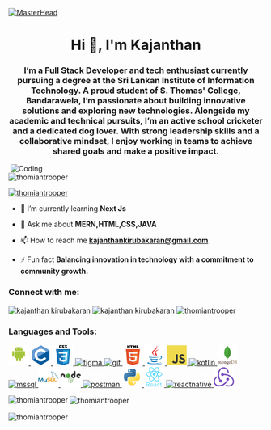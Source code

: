 [![MasterHead](https://user-images.githubusercontent.com/90236635/232446433-d5540fa2-fe28-4bb8-b929-cdb51fe61336.gif)](https://github.com/bhumika-1127)


<h1 align="center">Hi 👋, I'm Kajanthan</h1>
<h3 align="center">I’m a Full Stack Developer and tech enthusiast currently pursuing a degree at the Sri Lankan Institute of Information Technology. A proud student of S. Thomas' College, Bandarawela, I’m passionate about building innovative solutions and exploring new technologies. Alongside my academic and technical pursuits, I’m an active school cricketer and a dedicated dog lover. With strong leadership skills and a collaborative mindset, I enjoy working in teams to achieve shared goals and make a positive impact.</h3>
<img align="right" alt="Coding" width="500" src="https://www.google.com/imgres?imgurl=https%3A%2F%2Fcdnl.iconscout.com%2Flottie%2Fpremium%2Fthumb%2Fworking-software-engineer-animation-download-in-lottie-json-gif-static-svg-file-formats--html-logo-web-developer-development-pack-design-animations-5304704.gif&tbnid=sbjs4ncEQM5rkM&vet=10CAUQxiAoBWoXChMIiMvvo43ZiAMVAAAAAB0AAAAAEAc..i&imgrefurl=https%3A%2F%2Ficonscout.com%2Flottie-animations%2Fsoftware-engineer&docid=ikGPddRHixpbaM&w=340&h=242&itg=1&q=software engineer animated coding gif&hl=en&client=firefox-b-d&ved=0CAUQxiAoBWoXChMIiMvvo43ZiAMVAAAAAB0AAAAAEAc"> 

<p align="left"> <img src="https://komarev.com/ghpvc/?username=thomiantrooper&label=Profile%20views&color=0e75b6&style=flat" alt="thomiantrooper" /> </p>

<p align="left"> <a href="https://github.com/ryo-ma/github-profile-trophy"><img src="https://github-profile-trophy.vercel.app/?username=thomiantrooper" alt="thomiantrooper" /></a> </p>

- 🌱 I’m currently learning **Next Js**

- 💬 Ask me about **MERN,HTML,CSS,JAVA**

- 📫 How to reach me **kajanthankirubakaran@gmail.com**

- ⚡ Fun fact **Balancing innovation in technology with a commitment to community growth.**

<h3 align="left">Connect with me:</h3>
<p align="left">
<a href="https://linkedin.com/in/kajanthan kirubakaran" target="blank"><img align="center" src="https://raw.githubusercontent.com/rahuldkjain/github-profile-readme-generator/master/src/images/icons/Social/linked-in-alt.svg" alt="kajanthan kirubakaran" height="30" width="40" /></a>
<a href="https://fb.com/kajanthan kirubakaran" target="blank"><img align="center" src="https://raw.githubusercontent.com/rahuldkjain/github-profile-readme-generator/master/src/images/icons/Social/facebook.svg" alt="kajanthan kirubakaran" height="30" width="40" /></a>
<a href="https://instagram.com/thomiantrooper" target="blank"><img align="center" src="https://raw.githubusercontent.com/rahuldkjain/github-profile-readme-generator/master/src/images/icons/Social/instagram.svg" alt="thomiantrooper" height="30" width="40" /></a>
</p>

<h3 align="left">Languages and Tools:</h3>
<p align="left"> <a href="https://developer.android.com" target="_blank" rel="noreferrer"> <img src="https://raw.githubusercontent.com/devicons/devicon/master/icons/android/android-original-wordmark.svg" alt="android" width="40" height="40"/> </a> <a href="https://www.cprogramming.com/" target="_blank" rel="noreferrer"> <img src="https://raw.githubusercontent.com/devicons/devicon/master/icons/c/c-original.svg" alt="c" width="40" height="40"/> </a> <a href="https://www.w3schools.com/css/" target="_blank" rel="noreferrer"> <img src="https://raw.githubusercontent.com/devicons/devicon/master/icons/css3/css3-original-wordmark.svg" alt="css3" width="40" height="40"/> </a> <a href="https://www.figma.com/" target="_blank" rel="noreferrer"> <img src="https://www.vectorlogo.zone/logos/figma/figma-icon.svg" alt="figma" width="40" height="40"/> </a> <a href="https://git-scm.com/" target="_blank" rel="noreferrer"> <img src="https://www.vectorlogo.zone/logos/git-scm/git-scm-icon.svg" alt="git" width="40" height="40"/> </a> <a href="https://www.w3.org/html/" target="_blank" rel="noreferrer"> <img src="https://raw.githubusercontent.com/devicons/devicon/master/icons/html5/html5-original-wordmark.svg" alt="html5" width="40" height="40"/> </a> <a href="https://www.java.com" target="_blank" rel="noreferrer"> <img src="https://raw.githubusercontent.com/devicons/devicon/master/icons/java/java-original.svg" alt="java" width="40" height="40"/> </a> <a href="https://developer.mozilla.org/en-US/docs/Web/JavaScript" target="_blank" rel="noreferrer"> <img src="https://raw.githubusercontent.com/devicons/devicon/master/icons/javascript/javascript-original.svg" alt="javascript" width="40" height="40"/> </a> <a href="https://kotlinlang.org" target="_blank" rel="noreferrer"> <img src="https://www.vectorlogo.zone/logos/kotlinlang/kotlinlang-icon.svg" alt="kotlin" width="40" height="40"/> </a> <a href="https://www.mongodb.com/" target="_blank" rel="noreferrer"> <img src="https://raw.githubusercontent.com/devicons/devicon/master/icons/mongodb/mongodb-original-wordmark.svg" alt="mongodb" width="40" height="40"/> </a> <a href="https://www.microsoft.com/en-us/sql-server" target="_blank" rel="noreferrer"> <img src="https://www.svgrepo.com/show/303229/microsoft-sql-server-logo.svg" alt="mssql" width="40" height="40"/> </a> <a href="https://www.mysql.com/" target="_blank" rel="noreferrer"> <img src="https://raw.githubusercontent.com/devicons/devicon/master/icons/mysql/mysql-original-wordmark.svg" alt="mysql" width="40" height="40"/> </a> <a href="https://nodejs.org" target="_blank" rel="noreferrer"> <img src="https://raw.githubusercontent.com/devicons/devicon/master/icons/nodejs/nodejs-original-wordmark.svg" alt="nodejs" width="40" height="40"/> </a> <a href="https://postman.com" target="_blank" rel="noreferrer"> <img src="https://www.vectorlogo.zone/logos/getpostman/getpostman-icon.svg" alt="postman" width="40" height="40"/> </a> <a href="https://www.python.org" target="_blank" rel="noreferrer"> <img src="https://raw.githubusercontent.com/devicons/devicon/master/icons/python/python-original.svg" alt="python" width="40" height="40"/> </a> <a href="https://reactjs.org/" target="_blank" rel="noreferrer"> <img src="https://raw.githubusercontent.com/devicons/devicon/master/icons/react/react-original-wordmark.svg" alt="react" width="40" height="40"/> </a> <a href="https://reactnative.dev/" target="_blank" rel="noreferrer"> <img src="https://reactnative.dev/img/header_logo.svg" alt="reactnative" width="40" height="40"/> </a> <a href="https://redux.js.org" target="_blank" rel="noreferrer"> <img src="https://raw.githubusercontent.com/devicons/devicon/master/icons/redux/redux-original.svg" alt="redux" width="40" height="40"/> </a> </p>

<p><img align="left" src="https://github-readme-stats.vercel.app/api/top-langs?username=thomiantrooper&show_icons=true&locale=en&layout=compact" alt="thomiantrooper" /></p>

<p>&nbsp;<img align="center" src="https://github-readme-stats.vercel.app/api?username=thomiantrooper&show_icons=true&locale=en" alt="thomiantrooper" /></p>

<p><img align="center" src="https://github-readme-streak-stats.herokuapp.com/?user=thomiantrooper&" alt="thomiantrooper" /></p>

